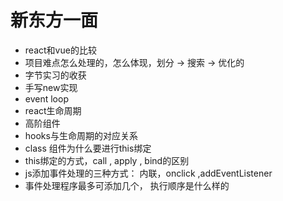 # 新东方一面

- react和vue的比较
- 项目难点怎么处理的，怎么体现，划分 -> 搜索 -> 优化的
- 字节实习的收获
- 手写new实现
- event loop
- react生命周期
- 高阶组件
- hooks与生命周期的对应关系
- class 组件为什么要进行this绑定
- this绑定的方式，call , apply , bind的区别
- js添加事件处理的三种方式： 内联，onclick ,addEventListener
- 事件处理程序最多可添加几个， 执行顺序是什么样的

